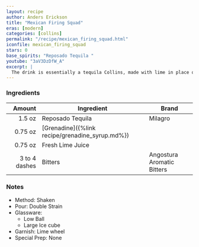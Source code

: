 ```yaml
---
layout: recipe
author: Anders Erickson
title: "Mexican Firing Squad"
eras: [modern]
categories: [collins]
permalink: "/recipe/mexican_firing_squad.html"
iconfile: mexican_firing_squad
stars: 0
base_spirits: "Reposado Tequila "
youtube: "3aV3DzDfW_A"
excerpt: |
  The drink is essentially a tequila Collins, made with lime in place of lemon and grenadine in place of plain sugar, with the addition of some Angostura bitters.
---
```


### Ingredients

|        Amount | Ingredient                                      | Brand                      |
| ------------: | ----------------------------------------------- | -------------------------- |
|        1.5 oz | Reposado Tequila                                | Milagro                    |
|       0.75 oz | [Grenadine]({%link recipe/grenadine_syrup.md%}) |
|       0.75 oz | Fresh Lime Juice                                |
| 3 to 4 dashes | Bitters                                         | Angostura Aromatic Bitters |

### Notes

- Method: Shaken
- Pour: Double Strain
- Glassware:
  - Low Ball
  - Large Ice cube
- Garnish: Lime wheel
- Special Prep: None
